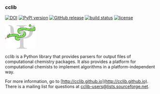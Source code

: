 ### cclib

[![DOI](https://zenodo.org/badge/doi/10.5281/zenodo.15108.svg)](http://dx.doi.org/10.5281/zenodo.15108)
[![PyPI version](http://img.shields.io/pypi/v/cclib.svg?style=flat)](https://pypi.python.org/pypi/cclib)
[![GitHub release](https://img.shields.io/github/release/cclib/cclib.svg?style=flat)](https://github.com/cclib/cclib/releases)
[![build status](http://img.shields.io/travis/cclib/cclib/master.svg?style=flat)](https://travis-ci.org/cclib/cclib)
[![license](http://img.shields.io/badge/license-LGPLv2.1-blue.svg?style=flat)](https://github.com/cclib/cclib/blob/master/LICENSE)

<img src="./logo.png" alt="cclib logo" width="100" />

cclib is a Python library that provides parsers for output files of computational chemistry packages. It also provides a platform for computational chemists to implement algorithms in a platform-independent way.

For more information, go to [http://cclib.github.io](http://cclib.github.io). There is a mailing list for questions at cclib-users@lists.sourceforge.net.
